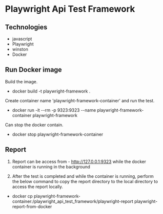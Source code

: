 # Playwright Api Test Framework

## Technologies
* javascript
* Playwright
* winston
* Docker

## Run Docker image

Build the image.
* docker build -t playwright-framework .

Create container name 'playwright-framework-container' and run the test.
* docker run -it --rm -p 9323:9323 --name playwright-framework-container playwright-framework

Can stop the docker contain.
* docker stop playwright-framework-container 

## Report

1. Report can be access from - http://127.0.0.1:9323  while the docker container is running in the background

2. After the test is completed and while the container is running, perform the below command to copy the report directory to the local directory to access the report locally.
* docker cp playwright-framework-container:/playwright_api_test_framework/playwright-report playwright-report-from-docker